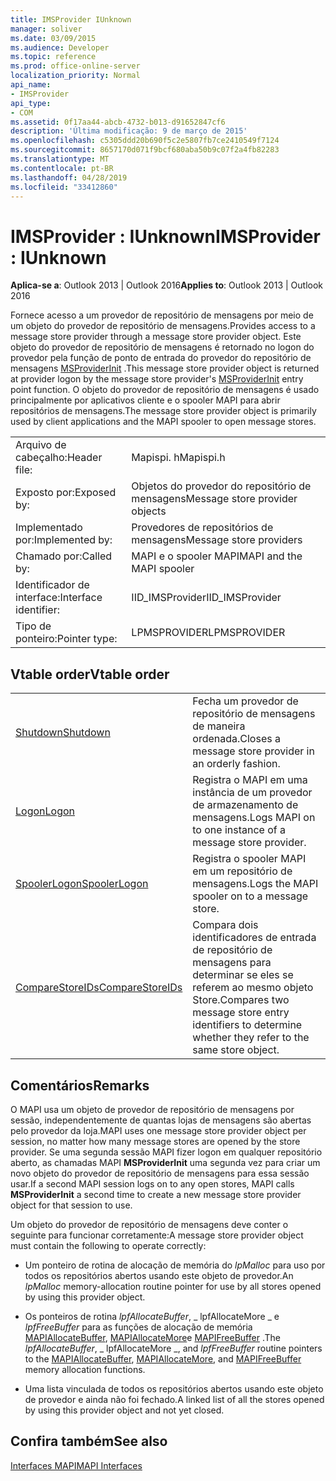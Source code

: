 ```yaml
---
title: IMSProvider IUnknown
manager: soliver
ms.date: 03/09/2015
ms.audience: Developer
ms.topic: reference
ms.prod: office-online-server
localization_priority: Normal
api_name:
- IMSProvider
api_type:
- COM
ms.assetid: 0f17aa44-abcb-4732-b013-d91652847cf6
description: 'Última modificação: 9 de março de 2015'
ms.openlocfilehash: c5305ddd20b690f5c2e5807fb7ce2410549f7124
ms.sourcegitcommit: 8657170d071f9bcf680aba50b9c07f2a4fb82283
ms.translationtype: MT
ms.contentlocale: pt-BR
ms.lasthandoff: 04/28/2019
ms.locfileid: "33412860"
---
```

# <a name="imsprovider--iunknown"></a><span data-ttu-id="5bc0e-103">IMSProvider : IUnknown</span><span class="sxs-lookup"><span data-stu-id="5bc0e-103">IMSProvider : IUnknown</span></span>

  
  
<span data-ttu-id="5bc0e-104">**Aplica-se a**: Outlook 2013 | Outlook 2016</span><span class="sxs-lookup"><span data-stu-id="5bc0e-104">**Applies to**: Outlook 2013 | Outlook 2016</span></span> 
  
<span data-ttu-id="5bc0e-105">Fornece acesso a um provedor de repositório de mensagens por meio de um objeto do provedor de repositório de mensagens.</span><span class="sxs-lookup"><span data-stu-id="5bc0e-105">Provides access to a message store provider through a message store provider object.</span></span> <span data-ttu-id="5bc0e-106">Este objeto do provedor de repositório de mensagens é retornado no logon do provedor pela função de ponto de entrada do provedor do repositório de mensagens [MSProviderInit](msproviderinit.md) .</span><span class="sxs-lookup"><span data-stu-id="5bc0e-106">This message store provider object is returned at provider logon by the message store provider's [MSProviderInit](msproviderinit.md) entry point function.</span></span> <span data-ttu-id="5bc0e-107">O objeto do provedor de repositório de mensagens é usado principalmente por aplicativos cliente e o spooler MAPI para abrir repositórios de mensagens.</span><span class="sxs-lookup"><span data-stu-id="5bc0e-107">The message store provider object is primarily used by client applications and the MAPI spooler to open message stores.</span></span> 
  
|||
|:-----|:-----|
|<span data-ttu-id="5bc0e-108">Arquivo de cabeçalho:</span><span class="sxs-lookup"><span data-stu-id="5bc0e-108">Header file:</span></span>  <br/> |<span data-ttu-id="5bc0e-109">Mapispi. h</span><span class="sxs-lookup"><span data-stu-id="5bc0e-109">Mapispi.h</span></span>  <br/> |
|<span data-ttu-id="5bc0e-110">Exposto por:</span><span class="sxs-lookup"><span data-stu-id="5bc0e-110">Exposed by:</span></span>  <br/> |<span data-ttu-id="5bc0e-111">Objetos do provedor do repositório de mensagens</span><span class="sxs-lookup"><span data-stu-id="5bc0e-111">Message store provider objects</span></span>  <br/> |
|<span data-ttu-id="5bc0e-112">Implementado por:</span><span class="sxs-lookup"><span data-stu-id="5bc0e-112">Implemented by:</span></span>  <br/> |<span data-ttu-id="5bc0e-113">Provedores de repositórios de mensagens</span><span class="sxs-lookup"><span data-stu-id="5bc0e-113">Message store providers</span></span>  <br/> |
|<span data-ttu-id="5bc0e-114">Chamado por:</span><span class="sxs-lookup"><span data-stu-id="5bc0e-114">Called by:</span></span>  <br/> |<span data-ttu-id="5bc0e-115">MAPI e o spooler MAPI</span><span class="sxs-lookup"><span data-stu-id="5bc0e-115">MAPI and the MAPI spooler</span></span>  <br/> |
|<span data-ttu-id="5bc0e-116">Identificador de interface:</span><span class="sxs-lookup"><span data-stu-id="5bc0e-116">Interface identifier:</span></span>  <br/> |<span data-ttu-id="5bc0e-117">IID_IMSProvider</span><span class="sxs-lookup"><span data-stu-id="5bc0e-117">IID_IMSProvider</span></span>  <br/> |
|<span data-ttu-id="5bc0e-118">Tipo de ponteiro:</span><span class="sxs-lookup"><span data-stu-id="5bc0e-118">Pointer type:</span></span>  <br/> |<span data-ttu-id="5bc0e-119">LPMSPROVIDER</span><span class="sxs-lookup"><span data-stu-id="5bc0e-119">LPMSPROVIDER</span></span>  <br/> |
   
## <a name="vtable-order"></a><span data-ttu-id="5bc0e-120">Vtable order</span><span class="sxs-lookup"><span data-stu-id="5bc0e-120">Vtable order</span></span>

|||
|:-----|:-----|
|[<span data-ttu-id="5bc0e-121">Shutdown</span><span class="sxs-lookup"><span data-stu-id="5bc0e-121">Shutdown</span></span>](imsprovider-shutdown.md) <br/> |<span data-ttu-id="5bc0e-122">Fecha um provedor de repositório de mensagens de maneira ordenada.</span><span class="sxs-lookup"><span data-stu-id="5bc0e-122">Closes a message store provider in an orderly fashion.</span></span>  <br/> |
|[<span data-ttu-id="5bc0e-123">Logon</span><span class="sxs-lookup"><span data-stu-id="5bc0e-123">Logon</span></span>](imsprovider-logon.md) <br/> |<span data-ttu-id="5bc0e-124">Registra o MAPI em uma instância de um provedor de armazenamento de mensagens.</span><span class="sxs-lookup"><span data-stu-id="5bc0e-124">Logs MAPI on to one instance of a message store provider.</span></span>  <br/> |
|[<span data-ttu-id="5bc0e-125">SpoolerLogon</span><span class="sxs-lookup"><span data-stu-id="5bc0e-125">SpoolerLogon</span></span>](imsprovider-spoolerlogon.md) <br/> |<span data-ttu-id="5bc0e-126">Registra o spooler MAPI em um repositório de mensagens.</span><span class="sxs-lookup"><span data-stu-id="5bc0e-126">Logs the MAPI spooler on to a message store.</span></span>  <br/> |
|[<span data-ttu-id="5bc0e-127">CompareStoreIDs</span><span class="sxs-lookup"><span data-stu-id="5bc0e-127">CompareStoreIDs</span></span>](imsprovider-comparestoreids.md) <br/> |<span data-ttu-id="5bc0e-128">Compara dois identificadores de entrada de repositório de mensagens para determinar se eles se referem ao mesmo objeto Store.</span><span class="sxs-lookup"><span data-stu-id="5bc0e-128">Compares two message store entry identifiers to determine whether they refer to the same store object.</span></span>  <br/> |
   
## <a name="remarks"></a><span data-ttu-id="5bc0e-129">Comentários</span><span class="sxs-lookup"><span data-stu-id="5bc0e-129">Remarks</span></span>

<span data-ttu-id="5bc0e-130">O MAPI usa um objeto de provedor de repositório de mensagens por sessão, independentemente de quantas lojas de mensagens são abertas pelo provedor da loja.</span><span class="sxs-lookup"><span data-stu-id="5bc0e-130">MAPI uses one message store provider object per session, no matter how many message stores are opened by the store provider.</span></span> <span data-ttu-id="5bc0e-131">Se uma segunda sessão MAPI fizer logon em qualquer repositório aberto, as chamadas MAPI **MSProviderInit** uma segunda vez para criar um novo objeto do provedor de repositório de mensagens para essa sessão usar.</span><span class="sxs-lookup"><span data-stu-id="5bc0e-131">If a second MAPI session logs on to any open stores, MAPI calls **MSProviderInit** a second time to create a new message store provider object for that session to use.</span></span> 
  
<span data-ttu-id="5bc0e-132">Um objeto do provedor de repositório de mensagens deve conter o seguinte para funcionar corretamente:</span><span class="sxs-lookup"><span data-stu-id="5bc0e-132">A message store provider object must contain the following to operate correctly:</span></span>
  
- <span data-ttu-id="5bc0e-133">Um ponteiro de rotina de alocação de memória do _lpMalloc_ para uso por todos os repositórios abertos usando este objeto de provedor.</span><span class="sxs-lookup"><span data-stu-id="5bc0e-133">An  _lpMalloc_ memory-allocation routine pointer for use by all stores opened by using this provider object.</span></span> 
    
- <span data-ttu-id="5bc0e-134">Os ponteiros de rotina _lpfAllocateBuffer_, _ lpfAllocateMore _ e _lpfFreeBuffer_ para as funções de alocação de memória [MAPIAllocateBuffer](mapiallocatebuffer.md), [MAPIAllocateMore](mapiallocatemore.md)e [MAPIFreeBuffer](mapifreebuffer.md) .</span><span class="sxs-lookup"><span data-stu-id="5bc0e-134">The  _lpfAllocateBuffer_,  _ lpfAllocateMore _, and  _lpfFreeBuffer_ routine pointers to the [MAPIAllocateBuffer](mapiallocatebuffer.md), [MAPIAllocateMore](mapiallocatemore.md), and [MAPIFreeBuffer](mapifreebuffer.md) memory allocation functions.</span></span> 
    
- <span data-ttu-id="5bc0e-135">Uma lista vinculada de todos os repositórios abertos usando este objeto de provedor e ainda não foi fechado.</span><span class="sxs-lookup"><span data-stu-id="5bc0e-135">A linked list of all the stores opened by using this provider object and not yet closed.</span></span>
    
## <a name="see-also"></a><span data-ttu-id="5bc0e-136">Confira também</span><span class="sxs-lookup"><span data-stu-id="5bc0e-136">See also</span></span>



[<span data-ttu-id="5bc0e-137">Interfaces MAPI</span><span class="sxs-lookup"><span data-stu-id="5bc0e-137">MAPI Interfaces</span></span>](mapi-interfaces.md)


